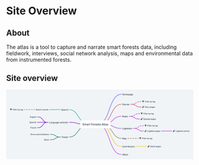 # Site Overview

## About

The atlas is a tool to capture and narrate smart forests data, including fieldwork, interviews, social network analysis, maps and environmental data from instrumented forests.

## Site overview

![](screenshots/site_overview.png)
